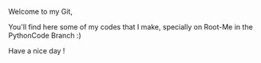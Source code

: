 Welcome to my Git,

You'll find here some of my codes that I make, specially on Root-Me in the PythonCode Branch :)

Have a nice day !
